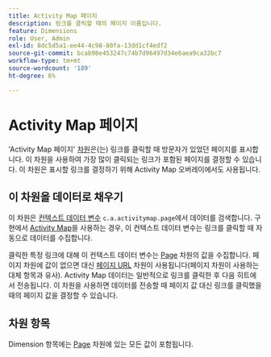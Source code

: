 ```yaml
---
title: Activity Map 페이지
description: 링크를 클릭할 때의 페이지 이름입니다.
feature: Dimensions
role: User, Admin
exl-id: 8dc5d5a1-ee44-4c98-80fa-13dd1cf4edf2
source-git-commit: bcab98e453247c74b7d96497d34e6aea9ca32bc7
workflow-type: tm+mt
source-wordcount: '189'
ht-degree: 6%

---
```


# Activity Map 페이지

&#39;Activity Map 페이지&#39; [차원](overview.md)은(는) 링크를 클릭할 때 방문자가 있었던 페이지를 표시합니다. 이 차원을 사용하여 가장 많이 클릭되는 링크가 포함된 페이지를 결정할 수 있습니다. 이 차원은 표시할 링크를 결정하기 위해 Activity Map 오버레이에서도 사용됩니다.

## 이 차원을 데이터로 채우기

이 차원은 [컨텍스트 데이터 변수](/help/implement/vars/page-vars/contextdata.md) `c.a.activitymap.page`에서 데이터를 검색합니다. 구현에서 [Activity Map](/help/analyze/activity-map/overview.md)을 사용하는 경우, 이 컨텍스트 데이터 변수는 링크를 클릭할 때 자동으로 데이터를 수집합니다.

클릭한 특정 링크에 대해 이 컨텍스트 데이터 변수는 [Page](page.md) 차원의 값을 수집합니다. 페이지 차원에 값이 없으면 대신 [페이지 URL](page-url.md) 차원이 사용됩니다(페이지 차원이 사용하는 대체 항목과 유사). Activity Map 데이터는 일반적으로 링크를 클릭한 후 다음 히트에서 전송됩니다. 이 차원을 사용하면 데이터를 전송할 때 페이지 값 대신 링크를 클릭했을 때의 페이지 값을 결정할 수 있습니다.

## 차원 항목

Dimension 항목에는 [Page](page.md) 차원에 있는 모든 값이 포함됩니다.
